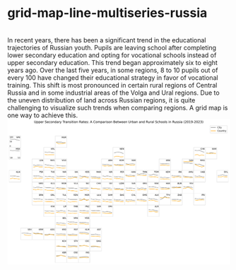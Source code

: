 # grid-map-line-multiseries-russia
  <br>  In recent years, there has been a significant trend in the educational trajectories of Russian youth. Pupils are leaving school after completing lower secondary education and opting for vocational schools instead of upper secondary education. This trend began approximately six to eight years ago. Over the last five years, in some regions, 8 to 10 pupils out of every 100 have changed their educational strategy in favor of vocational training. This shift is most pronounced in certain rural regions of Central Russia and in some industrial areas of the Volga and Ural regions. Due to the uneven distribution of land across Russian regions, it is quite challenging to visualize such trends when comparing regions. A grid map is one way to achieve this.
![alt text](Upper_Secondary_Transition_Rates.png)